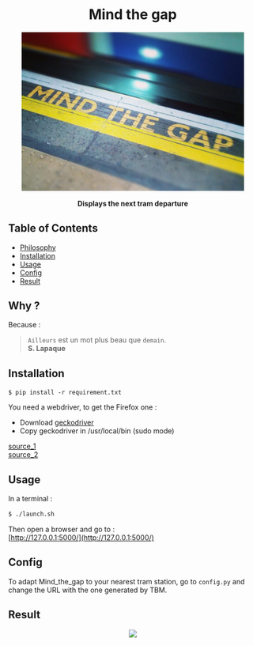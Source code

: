 <h1 align="center">Mind the gap</h1>

<p align="center">
  <a href="#"><img src="./picture/mindthegap.jpeg"  width="450"/></a>
</p>

<div align="center">
  <strong>Displays the next tram departure</strong>
</div>

## Table of Contents
- [Philosophy](#why)
- [Installation](#installation)
- [Usage](#usage)
- [Config](#config)
- [Result](#result)

## Why ?

Because :  
> ```Ailleurs``` est un mot plus beau que ```demain```.  
> **S. Lapaque**

## Installation

```
$ pip install -r requirement.txt
```
You need a webdriver, to get the Firefox one :
- Download [geckodriver](https://github.com/mozilla/geckodriver/releases)
- Copy geckodriver in /usr/local/bin (sudo mode)

[source_1](https://stackoverflow.com/questions/40208051/selenium-using-python-geckodriver-executable-needs-to-be-in-path)  
[source_2](https://gist.github.com/ziadoz/3e8ab7e944d02fe872c3454d17af31a5)

## Usage

In a terminal :  
```bash
$ ./launch.sh
```

Then open a browser and go to :  
[http://127.0.0.1:5000/](http://127.0.0.1:5000/)  

## Config

To adapt Mind_the_gap to your nearest tram station, go to ```config.py``` and change the URL with the one generated by TBM.

## Result
 <p align="center">
  <a href="#"><img src="./picture/result.png"  width="450"/></a>
</p>
